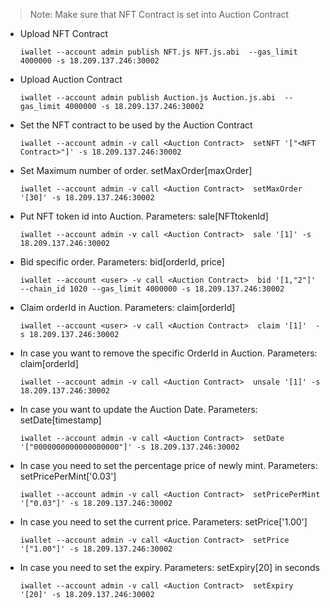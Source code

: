 > Note: Make sure that NFT Contract is set into Auction Contract

* Upload NFT Contract

    ```
    iwallet --account admin publish NFT.js NFT.js.abi  --gas_limit 4000000 -s 18.209.137.246:30002
    ```
 * Upload Auction Contract

    ```
    iwallet --account admin publish Auction.js Auction.js.abi  --gas_limit 4000000 -s 18.209.137.246:30002
    ```

* Set the NFT contract to be used by the Auction Contract

    ```
    iwallet --account admin -v call <Auction Contract>  setNFT '["<NFT Contract>"]' -s 18.209.137.246:30002
    ```

* Set Maximum number of order. setMaxOrder[maxOrder]

    ```
    iwallet --account admin -v call <Auction Contract>  setMaxOrder '[30]' -s 18.209.137.246:30002
    ```

* Put NFT token id into Auction. Parameters: sale[NFTtokenId]

    ```
    iwallet --account admin -v call <Auction Contract>  sale '[1]' -s 18.209.137.246:30002
    ```

* Bid specific order. Parameters: bid[orderId, price]

    ```
    iwallet --account <user> -v call <Auction Contract>  bid '[1,"2"]' --chain_id 1020 --gas_limit 4000000 -s 18.209.137.246:30002
    ```

* Claim orderId in Auction. Parameters: claim[orderId]

    ```
    iwallet --account <user> -v call <Auction Contract>  claim '[1]'  -s 18.209.137.246:30002
    ```

* In case you want to remove the specific OrderId in Auction. Parameters: claim[orderId]

    ```
    iwallet --account admin -v call <Auction Contract>  unsale '[1]' -s 18.209.137.246:30002
    ```

* In case you want to update the Auction Date. Parameters: setDate[timestamp]

    ```
    iwallet --account admin -v call <Auction Contract>  setDate '["0000000000000000000"]' -s 18.209.137.246:30002
    ```

* In case you need to set the percentage price of newly mint. Parameters: setPricePerMint['0.03']

    ```
    iwallet --account admin -v call <Auction Contract>  setPricePerMint '["0.03"]' -s 18.209.137.246:30002
    ```

* In case you need to set the current price. Parameters: setPrice['1.00']

    ```
    iwallet --account admin -v call <Auction Contract>  setPrice '["1.00"]' -s 18.209.137.246:30002
    ```

* In case you need to set the expiry. Parameters: setExpiry[20] in seconds

    ```
    iwallet --account admin -v call <Auction Contract>  setExpiry '[20]' -s 18.209.137.246:30002
    ```
